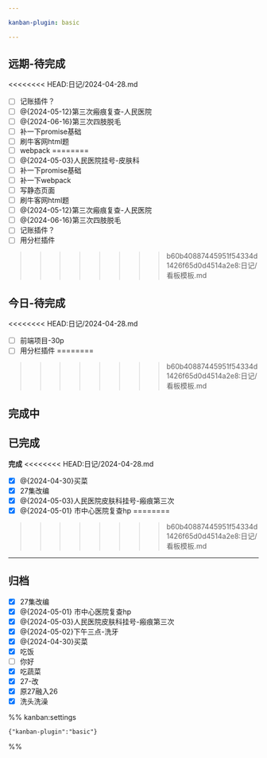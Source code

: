 ```yaml
---

kanban-plugin: basic

---
```


## 远期-待完成

<<<<<<<< HEAD:日记/2024-04-28.md
- [ ] 记账插件？
- [ ] @{2024-05-12}第三次瘢痕复查-人民医院
- [ ] @{2024-06-16}第三次四肢脱毛
- [ ] 补一下promise基础
- [ ] 刷牛客网html题
- [ ] webpack
========
- [ ] @{2024-05-03}人民医院挂号-皮肤科
- [ ] 补一下promise基础
- [ ] 补一下webpack
- [ ] 写静态页面
- [ ] 刷牛客网html题
- [ ] @{2024-05-12}第三次瘢痕复查-人民医院
- [ ] @{2024-06-16}第三次四肢脱毛
- [ ] 记账插件？
- [ ] 用分栏插件
>>>>>>>> b60b40887445951f54334d1426f65d0d4514a2e8:日记/看板模板.md


## 今日-待完成

<<<<<<<< HEAD:日记/2024-04-28.md
- [ ] 前端项目-30p
- [ ] 用分栏插件
========
>>>>>>>> b60b40887445951f54334d1426f65d0d4514a2e8:日记/看板模板.md


## 完成中



## 已完成

**完成**
<<<<<<<< HEAD:日记/2024-04-28.md
- [x] @{2024-04-30}买菜
- [x] 27集改编
- [x] @{2024-05-03}人民医院皮肤科挂号-瘢痕第三次
- [x] @{2024-05-01} 市中心医院复查hp
========
>>>>>>>> b60b40887445951f54334d1426f65d0d4514a2e8:日记/看板模板.md


***

## 归档

- [x] 27集改编
- [x] @{2024-05-01} 市中心医院复查hp
- [x] @{2024-05-03}人民医院皮肤科挂号-瘢痕第三次
- [x] @{2024-05-02}下午三点-洗牙
- [x] @{2024-04-30}买菜
- [x] 吃饭
- [ ] 你好
- [x] 吃蔬菜
- [x] 27-改
- [x] 原27融入26
- [x] 洗头洗澡

%% kanban:settings
```
{"kanban-plugin":"basic"}
```
%%